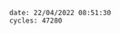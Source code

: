 

                date: 22/04/2022 08:51:30
                cycles: 47280

                         
